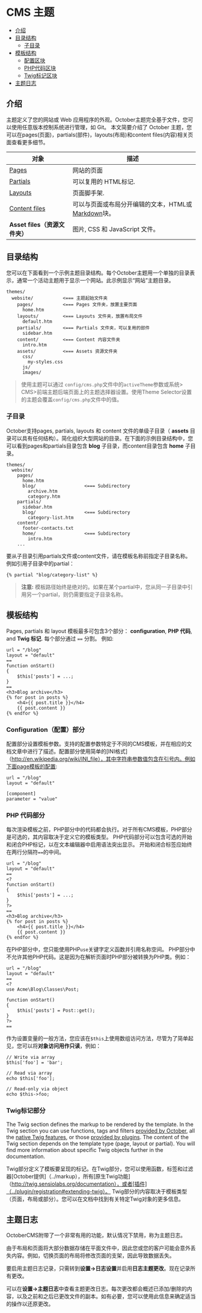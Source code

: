 # CMS 主题

- [介绍](#introduction)
- [目录结构](#directory-structure)
    - [子目录](#subdirectories)
- [模板结构](#template-structure)
    - [配置区块](#configuration-section)
    - [PHP代码区块](#php-section)
    - [Twig标记区块](#twig-section)
- [主题日志](#theme-logging)

<a name="introduction"></a>
## 介绍

主题定义了您的网站或 Web 应用程序的外观。October主题完全基于文件，您可以使用任意版本控制系统进行管理，如 Git。
本文简要介绍了 October 主题，您可以在pages(页面)，partials(部件)，layouts(布局)和content files(内容)相关页面查看更多细节。

对象 | 描述
------------- | -------------
[Pages](pages) |网站的页面
[Partials](partials) | 可以复用的 HTML标记.
[Layouts](layouts) | 页面脚手架.
[Content files](content) | 可以与页面或布局分开编辑的文本，HTML或[Markdown](http://daringfireball.net/projects/markdown/syntax)块。
**Asset files（资源文件夹）** |  图片, CSS 和 JavaScript 文件。

<a name="directory-structure"></a>
## 目录结构

您可以在下面看到一个示例主题目录结构。每个October主题用一个单独的目录表示，通常一个活动主题用于显示一个网站。此示例显示“网站”主题目录。

    themes/
      website/           <=== 主题起始文件夹
        pages/           <=== Pages 文件夹，放置主要页面
          home.htm
        layouts/         <=== Layouts 文件夹，放置布局文件
          default.htm
        partials/        <=== Partials 文件夹，可以复用的部件
          sidebar.htm
        content/         <=== Content 内容文件夹
          intro.htm
        assets/          <=== Assets 资源文件夹
          css/
            my-styles.css
          js/
          images/

> 使用主题可以通过 `config/cms.php`文件中的`activeTheme`参数或系统> CMS>前端主题后端页面上的主题选择器设置。使用Theme Selector设置的主题会覆盖`config/cms.php`文件中的值。

<a name="subdirectories"></a>
### 子目录

October支持pages, partials, layouts 和 content 文件的单级子目录（ **assets** 目录可以具有任何结构）。简化组织大型网站的目录。在下面的示例目录结构中，您可以看到pages和partials目录包含 **blog** 子目录，而content目录包含 **home** 子目录。

    themes/
      website/
        pages/
          home.htm
          blog/                  <=== Subdirectory
            archive.htm
            category.htm
        partials/
          sidebar.htm
          blog/                  <=== Subdirectory
            category-list.htm
        content/
          footer-contacts.txt
          home/                  <=== Subdirectory
            intro.htm
        ...
要从子目录引用partials文件或content文件，请在模板名称前指定子目录名称。例如引用子目录中的partial：

    {% partial "blog/category-list" %}

> **注意:** 模板路径始终是绝对的。如果在某个partial中，您从同一子目录中引用另一个partial，则仍需要指定子目录名称。
<a name="template-structure"></a>
## 模板结构

Pages, partials 和 layout 模板最多可包含3个部分： **configuration**, **PHP 代码**, and **Twig 标记**.
每个部分通过 `==` 分割。
例如:

    url = "/blog"
    layout = "default"
    ==
    function onStart()
    {
        $this['posts'] = ...;
    }
    ==
    <h3>Blog archive</h3>
    {% for post in posts %}
        <h4>{{ post.title }}</h4>
        {{ post.content }}
    {% endfor %}

<a name="configuration-section"></a>
### Configuration（配置）部分

配置部分设置模板参数。支持的配置参数特定于不同的CMS模板，并在相应的文档文章中进行了描述。配置部分使用简单的[INI格式]（http://en.wikipedia.org/wiki/INI_file），其中字符串参数值包含在引号内。例如下面page模板的配置:

    url = "/blog"
    layout = "default"

    [component]
    parameter = "value"

<a name="php-section"></a>
### PHP 代码部分

每次渲染模板之前，PHP部分中的代码都会执行。对于所有CMS模板，PHP部分是可选的，其内容取决于定义它的模板类型。 PHP代码部分可以包含可选的开始和闭合PHP标记，以在文本编辑器中启用语法突出显示。 开始和闭合标签应始终在两行分隔符`==`的中间。

    url = "/blog"
    layout = "default"
    ==
    <?
    function onStart()
    {
        $this['posts'] = ...;
    }
    ?>
    ==
    <h3>Blog archive</h3>
    {% for post in posts %}
        <h4>{{ post.title }}</h4>
        {{ post.content }}
    {% endfor %}

在PHP部分中，您只能使用PHP`use`关键字定义函数并引用名称空间。 PHP部分中不允许其他PHP代码。这是因为在解析页面时PHP部分被转换为PHP类。例如：

    url = "/blog"
    layout = "default"
    ==
    <?
    use Acme\Blog\Classes\Post;

    function onStart()
    {
        $this['posts'] = Post::get();
    }
    ?>
    ==

作为设置变量的一般方法，您应该在`$this`上使用数组访问方法，尽管为了简单起见，您可以将**对象访问用作只读**，例如：

    // Write via array
    $this['foo'] = 'bar';

    // Read via array
    echo $this['foo'];

    // Read-only via object
    echo $this->foo;

<a name="twig-section"></a>
### Twig标记部分

The Twig section defines the markup to be rendered by the template. In the Twig section you can use functions, tags and filters [provided by October](../markup), all the [native Twig features](http://twig.sensiolabs.org/documentation), or those [provided by plugins](../plugin/registration#extending-twig). The content of the Twig section depends on the template type (page, layout or partial). You will find more information about specific Twig objects further in the documentation.

Twig部分定义了模板要呈现的标记。在Twig部分，您可以使用函数，标签和过滤器[October提供]（../markup），所有[原生Twig功能]（http://twig.sensiolabs.org/documentation），或者[插件]（../plugin/registration#extending-twig）。 Twig部分的内容取决于模板类型（页面，布局或部分）。您可以在文档中找到有关特定Twig对象的更多信息。


<a name="theme-logging"></a>
## 主题日志

OctoberCMS附带了一个非常有用的功能，默认情况下禁用，称为主题日志。

由于布局和页面将大部分数据存储在平面文件中，因此您或您的客户可能会意外丢失内容。例如，切换页面的布局将修改页面的支架，因此导致数据丢失。

要启用主题日志记录，只需转到**设置->日志设置**并启用**日志主题更改**。现在记录所有更改。

可以在**设置->主题日志**中查看主题更改日志。每次更改都会概述已添加/删除的内容，以及之前和之后已更改文件的副本。如有必要，您可以使用此信息来确定适当的操作以还原更改。
